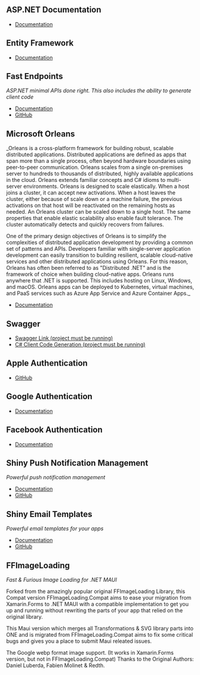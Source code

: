 
## ASP.NET Documentation
* [Documentation](https://learn.microsoft.com/en-us/aspnet/core/?view=aspnetcore-7.0)

## Entity Framework
* [Documentation](https://learn.microsoft.com/en-us/ef/core/)

## Fast Endpoints
_ASP.NET minimal APIs done right.  This also includes the ability to generate client code_

* [Documentation](https://fast-endpoints.com/)
* [GitHub](https://github.com/FastEndpoints/FastEndpoints)

<!--#if (orleans)-->
## Microsoft Orleans

_Orleans is a cross-platform framework for building robust, scalable distributed applications. Distributed applications are defined as apps that span more than a single process, often beyond hardware boundaries using peer-to-peer communication. Orleans scales from a single on-premises server to hundreds to thousands of distributed, highly available applications in the cloud. Orleans extends familiar concepts and C# idioms to multi-server environments. Orleans is designed to scale elastically. When a host joins a cluster, it can accept new activations. When a host leaves the cluster, either because of scale down or a machine failure, the previous activations on that host will be reactivated on the remaining hosts as needed. An Orleans cluster can be scaled down to a single host. The same properties that enable elastic scalability also enable fault tolerance. The cluster automatically detects and quickly recovers from failures.

One of the primary design objectives of Orleans is to simplify the complexities of distributed application development by providing a common set of patterns and APIs. Developers familiar with single-server application development can easily transition to building resilient, scalable cloud-native services and other distributed applications using Orleans. For this reason, Orleans has often been referred to as "Distributed .NET" and is the framework of choice when building cloud-native apps. Orleans runs anywhere that .NET is supported. This includes hosting on Linux, Windows, and macOS. Orleans apps can be deployed to Kubernetes, virtual machines, and PaaS services such as Azure App Service and Azure Container Apps._

* [Documentation](https://learn.microsoft.com/en-us/dotnet/orleans/)

<!--#endif-->
<!--#if (swagger)-->
## Swagger
* [Swagger Link (project must be running)](https://localhost:5001/swagger/v1/swagger.json)
* [C# Client Code Generation (project must be running)](https://localhost:5001/cs-client)

<!--#endif-->
<!--#if (apple)-->
## Apple Authentication
* [GitHub](https://github.com/aspnet-contrib/AspNet.Security.OAuth.Providers)

<!--#endif-->
<!--#if (google)-->
## Google Authentication
* [Documentation](https://learn.microsoft.com/en-us/aspnet/core/security/authentication/social/google-logins?view=aspnetcore-7.0)

<!--#endif-->
<!--#if (facebook)-->
## Facebook Authentication
* [Documentation](https://learn.microsoft.com/en-us/aspnet/core/security/authentication/social/facebook-logins?view=aspnetcore-7.0)

<!--#endif-->
<!--#if (push)-->
## Shiny Push Notification Management
_Powerful push notification management_

* [Documentation](http://shinylib.net/extensions/push/index.html)
* [GitHub](https://github.com/shinyorg/apiservices)

<!--#endif-->
<!--#if (email)-->
## Shiny Email Templates
_Powerful email templates for your apps_

* [Documentation](http://shinylib.net/extensions/email.html)
* [GitHub](https://github.com/shinyorg/apiservices)

<!--#endif-->
<!--#if (ffimageloading)-->
## FFImageLoading
_Fast & Furious Image Loading for .NET MAUI_

Forked from the amazingly popular original FFImageLoading Library, this Compat version FFImageLoading.Compat aims to ease your migration from Xamarin.Forms to .NET MAUI with a compatible implementation to get you up and running without rewriting the parts of your app that relied on the original library.

This Maui version which merges all Transformations & SVG library parts into ONE and is migrated from FFImageLoading.Compat aims to fix some critical bugs and gives you a place to submit Maui releated issues.

The Google webp format image support. (It works in Xamarin.Forms version, but not in FFImageLoading.Compat)
Thanks to the Original Authors: Daniel Luberda, Fabien Molinet & Redth.

<!--#endif-->